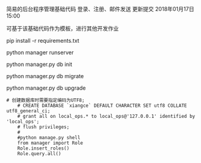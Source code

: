 简易的后台程序管理基础代码
登录、注册、邮件发送
更新提交 2018年01月17日15:00

可基于该基础代码作为模板，进行其他开发作业


pip install -r requirements.txt

python manager runserver 

python manager.py db init

python manager.py db migrate

python manager.py db upgrade

    # 创建数据库时需要指定编码为UTF8;
        # CREATE DATABASE `xiangce` DEFAULT CHARACTER SET utf8 COLLATE utf8_general_ci;
        # grant all on local_ops.* to local_ops@'127.0.0.1' identified by 'local_ops';
        # flush privileges;
        #
        #python manage.py shell
        from manager import Role
        Role.insert_roles()
        Role.query.all()
